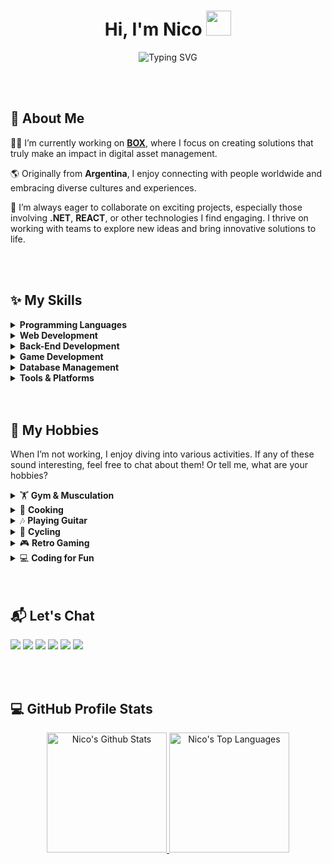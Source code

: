 <h1 align="center">Hi, I'm Nico <img src="https://media.giphy.com/media/hvRJCLFzcasrR4ia7z/giphy.gif" width="40"></h1>
<p align="center">
  <a><img src="https://readme-typing-svg.demolab.com?font=Fira+Code&pause=1000&color=47F7D9&center=true&width=435&lines=Srr.+Software+Developer;Specialized+in+Web+and+Desktop+Apps;4%2B+years+of+coding+experience;University+Technician+in+Programming;Experience+as+a+Developer+Analyst;Always+learning+new+things..+😉" alt="Typing SVG" /></a>
</p>

</br>

</br>
<h2>🚀 About Me</h2>

👨‍💻 I’m currently working on <a href="https://boxcustodia.com/" target="new"><b>BOX</b></a>, where I focus on creating solutions that truly make an impact in digital asset management.

🌎 Originally from **Argentina**, I enjoy connecting with people worldwide and embracing diverse cultures and experiences.

🤝 I’m always eager to collaborate on exciting projects, especially those involving **.NET**, **REACT**, or other technologies I find engaging. I thrive on working with teams to explore new ideas and bring innovative solutions to life.

</br>

</br>
<h2>✨ My Skills</h2>

<details>
  <summary><b>Programming Languages</b></summary>
  <p align="left">
    <img height=30 src="https://cdn.jsdelivr.net/gh/devicons/devicon/icons/csharp/csharp-original.svg" />
    <img height=30 src="https://cdn.jsdelivr.net/gh/devicons/devicon/icons/python/python-original.svg" />
    <img height=30 src="https://cdn.jsdelivr.net/gh/devicons/devicon/icons/javascript/javascript-original.svg" />
    <img height=30 src="https://cdn.jsdelivr.net/gh/devicons/devicon/icons/typescript/typescript-original.svg" />
  </p>
</details>

<details>
  <summary><b>Web Development</b></summary>
  <p align="left">
    <img height=30 src="https://cdn.jsdelivr.net/gh/devicons/devicon/icons/html5/html5-original.svg" />
    <img height=30 src="https://cdn.jsdelivr.net/gh/devicons/devicon/icons/css3/css3-original.svg" />
    <img height=30 src="https://cdn.jsdelivr.net/gh/devicons/devicon/icons/react/react-original.svg" />
    <img height=30 src="https://cdn.jsdelivr.net/gh/devicons/devicon/icons/bootstrap/bootstrap-original.svg" />
  </p>
</details>

<details>
  <summary><b>Back-End Development</b></summary>
  <p align="left">
    <img height=30 src="https://cdn.jsdelivr.net/gh/devicons/devicon/icons/dot-net/dot-net-plain-wordmark.svg" />
    <img height=30 src="https://cdn.jsdelivr.net/gh/devicons/devicon/icons/nodejs/nodejs-original.svg" />
  </p>
</details>

<details>
  <summary><b>Game Development</b></summary>
  <p align="left">
    <img height=30 src="https://cdn.jsdelivr.net/gh/devicons/devicon/icons/godot/godot-original.svg" />
  </p>
</details>

<details>
  <summary><b>Database Management</b></summary>
  <p align="left">
    <img height=35 src="https://cdn.jsdelivr.net/gh/devicons/devicon/icons/mysql/mysql-original-wordmark.svg" />
    <img height=35 src="https://img.icons8.com/color/48/000000/microsoft-sql-server.png" />
  </p>
</details>

<details>
  <summary><b>Tools & Platforms</b></summary>
  <p align="left">
    <img height=30 src="https://cdn.jsdelivr.net/gh/devicons/devicon/icons/vscode/vscode-original.svg" />
    <img height=30 src="https://cdn.jsdelivr.net/gh/devicons/devicon/icons/git/git-original.svg" />
    <img height=30 src="https://cdn.jsdelivr.net/gh/devicons/devicon/icons/docker/docker-original.svg" />
    <img height=30 src="https://img.icons8.com/dusk/64/000000/github.png" />
    <img height=30 src="https://cdn.jsdelivr.net/gh/devicons/devicon/icons/figma/figma-original.svg" />
  </p>
</details>


</br>

</br>
<h2>🎸 My Hobbies</h2>

When I’m not working, I enjoy diving into various activities. If any of these sound interesting, feel free to chat about them! Or tell me, what are your hobbies?

<details>
  <summary>🏋️ <strong>Gym & Musculation</strong></summary>
  <p>I’m currently studying for a <b>Professorship in Musculation</b> at <a href="https://ipef.com/#page-content" target="new"><strong>IPEF</strong></a>. Going to the gym and weight training are not just hobbies but passions that help me stay strong, focused, and healthy. It’s all about personal growth and pushing my limits.</p>
</details>

<details>
  <summary>🍳 <strong>Cooking</strong></summary>
  <p>Cooking is one of my greatest joys, and I trained as a <b>Professional Chef</b> at <a href="https://iga-capacitacion.com.ar/" target="new"><strong>IGA</strong></a>. I love experimenting with new recipes and creating delicious meals. It’s a fun and rewarding way to unwind after a busy day.</p>
</details>

<details>
  <summary>🎶 <strong>Playing Guitar</strong></summary>
  <p>Creating music brings me joy, whether it’s strumming chords, experimenting with melodies, or just jamming for fun. It’s a creative outlet that helps me relax and think outside the box.</p>
</details>

<details>
  <summary>🚴 <strong>Cycling</strong></summary>
  <p>There’s nothing like the freedom of a good ride, exploring new paths, and enjoying the outdoors. It’s a great way to clear my mind and stay active.</p>
</details>

<details>
  <summary>🎮 <strong>Retro Gaming</strong></summary>
  <p>Reliving the nostalgia of classic games fuels my creativity and reminds me of simpler times. It's a great way to relax and tap into some childhood memories.</p>
</details>

<details>
  <summary>💻 <strong>Coding for Fun</strong></summary>
  <p>Programming is not just my career—it’s also a hobby. I love experimenting with new technologies and building fun projects just for the sake of creativity and learning.</p>
</details>

</br>

</br>
<h2>📬 Let's Chat</h2>

<p align="left">
  <a href="https://www.linkedin.com/in/nicosegovia/" target="new"><img src="https://img.shields.io/badge/-LinkedIn-%230077B5?style=for-the-badge&logo=linkedin&logoColor=white" target="new"></a>
  <a href="mailto:nico.segov@gmail.com" target="new"><img src="https://img.shields.io/badge/-Gmail-%23333?style=for-the-badge&logo=gmail&logoColor=white" target="new"></a>
  <a href="https://discord.com/users/nicosegovia" target="new"><img src="https://img.shields.io/badge/Discord-7289DA?style=for-the-badge&logo=discord&logoColor=white" target="new"></a>
  <a href="https://twitter.com/nicosegg" target="new"><img src="https://img.shields.io/badge/Twitter-1DA1F2?style=for-the-badge&logo=twitter&logoColor=white" target="new"></a> 
  <a href="https://www.facebook.com/nico.segg/" target="new"><img src="https://img.shields.io/badge/Facebook-1877F2?style=for-the-badge&logo=facebook&logoColor=white" target="new"></a> 
  <a href="https://www.instagram.com/nico.segg/" target="new"><img src="https://img.shields.io/badge/Instagram-E4405F?style=for-the-badge&logo=instagram&logoColor=white" target="new"></a> 
</p>

</br>

</br>
<h2>💻 GitHub Profile Stats</h2>

<p align="center">
  <a href="https://github.com/Nico-Segovia/github-readme-stats">
    <img alt="Nico's Github Stats" src="https://denvercoder1-github-readme-stats.vercel.app/api/?username=Nico-Segovia&show_icons=true&include_all_commits=true&count_private=true&theme=xcode&hide_border=true&bg_color=1F222E&title_color=47F7D9&icon_color=F8D866" height="192px"/>
  </a>
  <a href="https://github.com/Nico-Segovia/github-readme-stats">
    <img alt="Nico's Top Languages" src="https://github-readme-stats.vercel.app/api/top-langs/?username=Nico-Segovia&langs_count=5&layout=compact&theme=xcode&hide_border=true&bg_color=1F222E&title_color=47F7D9&icon_color=F8D866" height="192px"/>
  </a>
</p>

